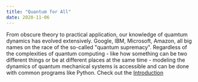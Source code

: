 ```yaml
---
title: "Quantum for All"
date: 2020-11-06
---
```


From obscure theory to practical application, our knowledge of quamtum dynamics has evolved extensively.
Google, IBM, Microsoft, Amazon, all big names on the race of the so-called "quantum supremacy".
Regardless of the complexities of quantum computing - like how something can be two different things or be at different places at the same time - modeling the dynamics of quantum mechanical systems is accessible and can be done with common programs like Python.
Check out the [Introduction](/IntroQu)
